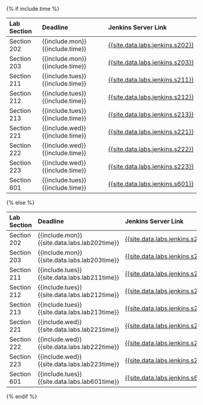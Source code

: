 {% if include.time %}

|Lab Section|Deadline|Jenkins Server Link|
|:----------|:-----------------------|:-------------------------|
|Section 202|{{include.mon}} {{include.time}} | <a href="{{site.data.labs.jenkins.s202}}">{{site.data.labs.jenkins.s202}}</a> |
|Section 203|{{include.mon}} {{include.time}} | <a href="{{site.data.labs.jenkins.s203}}">{{site.data.labs.jenkins.s203}}</a> |
|Section 211|{{include.tues}} {{include.time}} | <a href="{{site.data.labs.jenkins.s211}}">{{site.data.labs.jenkins.s211}}</a> |
|Section 212|{{include.tues}} {{include.time}} | <a href="{{site.data.labs.jenkins.s212}}">{{site.data.labs.jenkins.s212}}</a> |
|Section 213|{{include.tues}} {{include.time}} | <a href="{{site.data.labs.jenkins.s213}}">{{site.data.labs.jenkins.s213}}</a> |
|Section 221|{{include.wed}} {{include.time}} | <a href="{{site.data.labs.jenkins.s221}}">{{site.data.labs.jenkins.s221}}</a> |
|Section 222|{{include.wed}} {{include.time}} | <a href="{{site.data.labs.jenkins.s222}}">{{site.data.labs.jenkins.s222}}</a> |
|Section 223|{{include.wed}} {{include.time}} | <a href="{{site.data.labs.jenkins.s223}}">{{site.data.labs.jenkins.s223}}</a> |
|Section 601|{{include.tues}} {{include.time}} | <a href="{{site.data.labs.jenkins.s601}}">{{site.data.labs.jenkins.s601}}</a> |

{% else %}

|Lab Section|Deadline|Jenkins Server Link|
|:----------|:-----------------------|:-------------------------|
|Section 202|{{include.mon}} {{site.data.labs.lab202time}} | <a href="{{site.data.labs.jenkins.s202}}">{{site.data.labs.jenkins.s202}}</a> |
|Section 203|{{include.mon}} {{site.data.labs.lab203time}} | <a href="{{site.data.labs.jenkins.s203}}">{{site.data.labs.jenkins.s203}}</a> |
|Section 211|{{include.tues}} {{site.data.labs.lab211time}} | <a href="{{site.data.labs.jenkins.s211}}">{{site.data.labs.jenkins.s211}}</a> |
|Section 212|{{include.tues}} {{site.data.labs.lab212time}} | <a href="{{site.data.labs.jenkins.s212}}">{{site.data.labs.jenkins.s212}}</a> |
|Section 213|{{include.tues}} {{site.data.labs.lab213time}} | <a href="{{site.data.labs.jenkins.s213}}">{{site.data.labs.jenkins.s213}}</a> |
|Section 221|{{include.wed}} {{site.data.labs.lab221time}} | <a href="{{site.data.labs.jenkins.s221}}">{{site.data.labs.jenkins.s221}}</a> |
|Section 222|{{include.wed}} {{site.data.labs.lab222time}} | <a href="{{site.data.labs.jenkins.s222}}">{{site.data.labs.jenkins.s222}}</a> |
|Section 223|{{include.wed}} {{site.data.labs.lab223time}} | <a href="{{site.data.labs.jenkins.s223}}">{{site.data.labs.jenkins.s223}}</a> |
|Section 601|{{include.tues}} {{site.data.labs.lab601time}} | <a href="{{site.data.labs.jenkins.s601}}">{{site.data.labs.jenkins.s601}}</a> |

{% endif %}




<!--
|Section 211|{{include.tues}} {{site.data.labs.lab211time}} | <a href="{{site.data.labs.jenkins.s211}}">{{site.data.labs.jenkins.s211}}</a> |
|Section 214|{{include.tues}} {{site.data.labs.lab214time}} | <a href="{{site.data.labs.jenkins.s214}}">{{site.data.labs.jenkins.s214}}</a> |
|Section 221|{{include.wed}} {{site.data.labs.lab221time}} | <a href="{{site.data.labs.jenkins.s221}}">{{site.data.labs.jenkins.s221}}</a> |
|Section 224|{{include.wed}} {{site.data.labs.lab224time}} | <a href="{{site.data.labs.jenkins.s224}}">{{site.data.labs.jenkins.s224}}</a> |
-->
